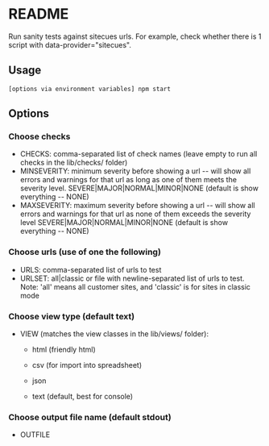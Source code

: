# README #

Run sanity tests against sitecues urls. For example, check whether there is 1 script with data-provider="sitecues".

## Usage ##
```
[options via environment variables] npm start
```

## Options ##

### Choose checks ###
* CHECKS: comma-separated list of check names (leave empty to run all checks in the lib/checks/ folder)
* MINSEVERITY: minimum severity before showing a url -- will show all errors and warnings for that url as long as one of them meets the severity level.
  SEVERE|MAJOR|NORMAL|MINOR|NONE (default is show everything -- NONE)
* MAXSEVERITY: maximum severity before showing a url -- will show all errors and warnings for that url as none of them exceeds the severity level
  SEVERE|MAJOR|NORMAL|MINOR|NONE (default is show everything -- NONE)

### Choose urls (use of one the following) ###
* URLS: comma-separated list of urls to test
* URLSET: all|classic or file with newline-separated list of urls to test.
  Note: 'all' means all customer sites, and 'classic' is for sites in classic mode

### Choose view type (default text) ###
* VIEW (matches the view classes in the lib/views/ folder):

    * html (friendly html)

    * csv (for import into spreadsheet)

    * json

    * text (default, best for console)

### Choose output file name (default stdout) ###
* OUTFILE